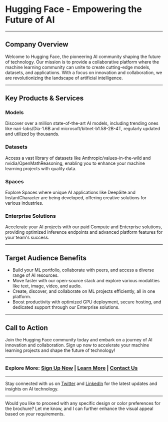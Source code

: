 # **Hugging Face - Empowering the Future of AI**

---

## **Company Overview**

Welcome to Hugging Face, the pioneering AI community shaping the future of technology. Our mission is to provide a collaborative platform where the machine learning community can unite to create cutting-edge models, datasets, and applications. With a focus on innovation and collaboration, we are revolutionizing the landscape of artificial intelligence.

---

## **Key Products & Services**

### **Models**
Discover over a million state-of-the-art AI models, including trending ones like nari-labs/Dia-1.6B and microsoft/bitnet-b1.58-2B-4T, regularly updated and utilized by thousands.

### **Datasets**
Access a vast library of datasets like Anthropic/values-in-the-wild and nvidia/OpenMathReasoning, enabling you to enhance your machine learning projects with quality data.

### **Spaces**
Explore Spaces where unique AI applications like DeepSite and InstantCharacter are being developed, offering creative solutions for various industries.

### **Enterprise Solutions**
Accelerate your AI projects with our paid Compute and Enterprise solutions, providing optimized inference endpoints and advanced platform features for your team's success.

---

## **Target Audience Benefits**

- Build your ML portfolio, collaborate with peers, and access a diverse range of AI resources.
- Move faster with our open-source stack and explore various modalities like text, image, video, and audio.
- Create, discover, and collaborate on ML projects efficiently, all in one platform.
- Boost productivity with optimized GPU deployment, secure hosting, and dedicated support through our Enterprise solutions.

---

## **Call to Action**

Join the Hugging Face community today and embark on a journey of AI innovation and collaboration. Sign up now to accelerate your machine learning projects and shape the future of technology!

---

### **Explore More: [Sign Up Now](#) | [Learn More](#) | [Contact Us](#)**

---

Stay connected with us on [Twitter](#) and [LinkedIn](#) for the latest updates and insights on AI technology.

---

Would you like to proceed with any specific design or color preferences for the brochure? Let me know, and I can further enhance the visual appeal based on your requirements.